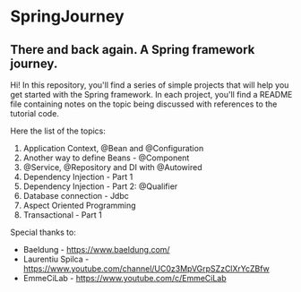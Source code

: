 # SpringJourney
## There and back again. A Spring framework journey.

Hi! In this repository, you'll find a series of simple projects that will help you get started with the Spring framework. 
In each project, you'll find a README file containing notes on the topic being discussed with references to the tutorial code.

Here the list of the topics:

1) Application Context, @Bean and @Configuration
2) Another way to define Beans - @Component
3) @Service, @Repository and DI with @Autowired
4) Dependency Injection - Part 1 
5) Dependency Injection - Part 2: @Qualifier
6) Database connection - Jdbc
7) Aspect Oriented Programming
8) Transactional - Part 1


Special thanks to:

- Baeldung         - https://www.baeldung.com/
- Laurentiu Spilca - https://www.youtube.com/channel/UC0z3MpVGrpSZzClXrYcZBfw
- EmmeCiLab        - https://www.youtube.com/c/EmmeCiLab
